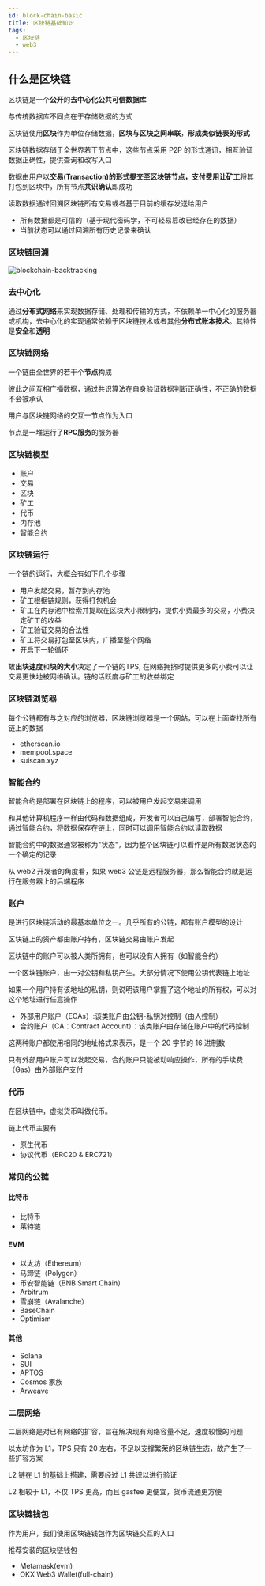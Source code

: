 ```yaml
---
id: block-chain-basic
title: 区块链基础知识
tags:
  - 区块链
  - web3
---
```


## 什么是区块链

区块链是一个**公开**的**去中心化公共可信数据库**

与传统数据库不同点在于存储数据的方式

区块链使用**区块**作为单位存储数据，**区块与区块之间串联**，**形成类似链表的形式**

区块链数据存储于全世界若干节点中，这些节点采用 P2P 的形式通讯，相互验证数据正确性，提供查询和改写入口

数据由用户以**交易(Transaction)**的形式提交至区块链节点，支付费用让**矿工**将其打包到区块中，所有节点**共识确认**即成功

读取数据通过回溯区块链所有交易或者基于目前的缓存发送给用户

- 所有数据都是可信的（基于现代密码学，不可轻易篡改已经存在的数据）
- 当前状态可以通过回溯所有历史记录来确认

### 区块链回溯

![blockchain-backtracking](https://fxpby.oss-cn-beijing.aliyuncs.com/blogImg/web3/blockchain-backtracking.svg)

### 去中心化

通过**分布式网络**来实现数据存储、处理和传输的方式，不依赖单一中心化的服务器或机构，去中心化的实现通常依赖于区块链技术或者其他**分布式账本技术**。其特性是**安全**和**透明**

### 区块链网络

一个链由全世界的若干个**节点**构成

彼此之间互相广播数据，通过共识算法在自身验证数据判断正确性，不正确的数据不会被承认

用户与区块链网络的交互一节点作为入口

节点是一堆运行了**RPC服务**的服务器

### 区块链模型

- 账户
- 交易
- 区块
- 矿工
- 代币
- 内存池
- 智能合约

### 区块链运行

一个链的运行，大概会有如下几个步骤

- 用户发起交易，暂存到内存池
- 矿工根据链规则，获得打包机会
- 矿工在内存池中检索并提取在区块大小限制内，提供小费最多的交易，小费决定矿工的收益
- 矿工验证交易的合法性
- 矿工将交易打包至区块内，广播至整个网络
- 开启下一轮循环

故**出块速度**和**块的大小**决定了一个链的TPS, 在网络拥挤时提供更多的小费可以让交易更快地被网络确认。链的活跃度与矿工的收益绑定

### 区块链浏览器

每个公链都有与之对应的浏览器，区块链浏览器是一个网站，可以在上面查找所有链上的数据

- etherscan.io
- mempool.space
- suiscan.xyz

### 智能合约

智能合约是部署在区块链上的程序，可以被用户发起交易来调用

和其他计算机程序一样由代码和数据组成，开发者可以自己编写，部署智能合约，通过智能合约，将数据保存在链上，同时可以调用智能合约以读取数据

智能合约中的数据通常被称为"状态"，因为整个区块链可以看作是所有数据状态的一个确定的记录

从 web2 开发者的角度看，如果 web3 公链是远程服务器，那么智能合约就是运行在服务器上的后端程序

### 账户

是进行区块链活动的最基本单位之一。几乎所有的公链，都有账户模型的设计

区块链上的资产都由账户持有，区块链交易由账户发起

区块链中的账户可以被人类所拥有，也可以没有人拥有（如智能合约）

一个区块链账户，由一对公钥和私钥产生。大部分情况下使用公钥代表链上地址

如果一个用户持有该地址的私钥，则说明该用户掌握了这个地址的所有权，可以对这个地址进行任意操作

- 外部用户账户（EOAs）:该类账户由公钥-私钥对控制（由人控制）
- 合约账户（CA：Contract Account）：该类账户由存储在账户中的代码控制

这两种账户都使用相同的地址格式来表示，是一个 20 字节的 16 进制数

只有外部用户账户可以发起交易，合约账户只能被动响应操作，所有的手续费（Gas）由外部账户支付

### 代币

在区块链中，虚拟货币叫做代币。

链上代币主要有

- 原生代币
- 协议代币（ERC20 & ERC721）

### 常见的公链

#### 比特币

- 比特币
- 莱特链

#### EVM

- 以太坊（Ethereum）
- 马蹄链（Polygon）
- 币安智能链（BNB Smart Chain）
- Arbitrum
- 雪崩链（Avalanche）
- BaseChain
- Optimism

#### 其他

- Solana
- SUI
- APTOS
- Cosmos 家族
- Arweave

### 二层网络

二层网络是对已有网络的扩容，旨在解决现有网络容量不足，速度较慢的问题

以太坊作为 L1，TPS 只有 20 左右，不足以支撑繁荣的区块链生态，故产生了一些扩容方案

L2 链在 L1 的基础上搭建，需要经过 L1 共识以进行验证

L2 相较于 L1，不仅 TPS 更高，而且 gasfee 更便宜，货币流通更方便

### 区块链钱包

作为用户，我们使用区块链钱包作为区块链交互的入口

推荐安装的区块链钱包

- Metamask(evm)
- OKX Web3 Wallet(full-chain)
